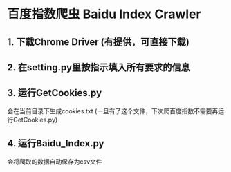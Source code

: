 # 百度指数爬虫 Baidu Index Crawler
## 1. 下载Chrome Driver (有提供，可直接下载)
## 2. 在setting.py里按指示填入所有要求的信息
## 3. 运行GetCookies.py
会在当前目录下生成cookies.txt
(一旦有了这个文件，下次爬百度指数不需要再运行GetCookies.py)
## 4. 运行Baidu_Index.py
会将爬取的数据自动保存为csv文件
